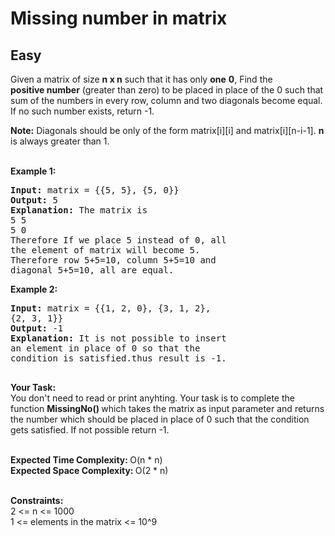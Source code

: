 # Missing number in matrix
## Easy
<div class="problems_problem_content__Xm_eO"><p>Given a matrix of size <strong>n x n</strong>&nbsp;such that it has only <strong>one</strong> <strong>0</strong>, Find the <strong>positive&nbsp;number</strong>&nbsp;(greater than zero) to be placed in place of the 0&nbsp;such that sum of the numbers in every row, column and two diagonals become equal. If no such number exists, return -1.</p>

<p><strong>Note:</strong>&nbsp;Diagonals should be only of the form matrix[i][i]&nbsp;and matrix[i][n-i-1]. <strong>n</strong> is always greater than 1.<br>
&nbsp;</p>

<p><strong>Example 1:</strong></p>

<pre style="position: relative;"><strong>Input: </strong>matrix = {{5, 5}, {5, 0}}
<strong>Output: </strong>5
<strong>Explanation: </strong>The matrix is
5 5
5 0
Therefore If we place 5 instead of 0, all
the element of matrix will become 5. 
Therefore row 5+5=10, column 5+5=10 and 
diagonal 5+5=10, all are equal.<div class="open_grepper_editor" title="Edit &amp; Save To Grepper"></div></pre>

<p><strong>Example 2:</strong></p>

<pre style="position: relative;"><strong>Input: </strong>matrix = {{1, 2, 0}, {3, 1, 2}, 
{2, 3, 1}}
<strong>Output: </strong>-1
<strong>Explanation: </strong>It is not possible to insert 
an element in place of 0 so that the 
condition is satisfied.thus result is -1.&nbsp;

<div class="open_grepper_editor" title="Edit &amp; Save To Grepper"></div></pre>

<p><strong>Your Task:</strong><br>
You don't need to read or print anyhting. Your task is to complete the function&nbsp;<strong>MissingNo()&nbsp;</strong>which takes the matrix as input parameter and returns the number which should be placed in place of 0 such that the condition gets satisfied. If not possible return -1.<br>
&nbsp;</p>

<p><strong>Expected Time Complexity:&nbsp;</strong>O(n * n)<br>
<strong>Expected Space Complexity:&nbsp;</strong>O(2 * n)<br>
&nbsp;</p>

<p><strong>Constraints:</strong><br>
2 &lt;= n &lt;= 1000<br>
1 &lt;= elements in the matrix &lt;= 10^9</p>
</div>